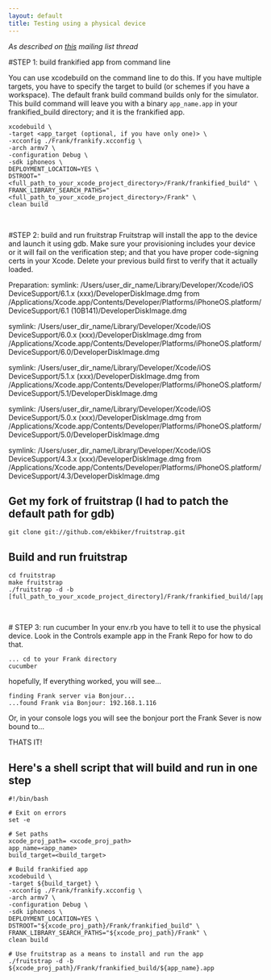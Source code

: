 ```yaml
---
layout: default
title: Testing using a physical device
---
```


*As described on [this](https://groups.google.com/d/msg/frank-discuss/GHgxxJWAs4I/LvEBlQ6VGp4J) mailing list thread*


#STEP 1: build frankified app from command line

You can use xcodebuild on the command line to do this.  If you have multiple targets, you have to specify the target to build (or schemes if you have a workspace).   The default frank build command builds only for the simulator.  This build command will leave you with a binary `app_name.app` in your frankified_build directory; and it is the frankified app.

    xcodebuild \
    -target <app_target (optional, if you have only one)> \
    -xcconfig ./Frank/frankify.xcconfig \
    -arch armv7 \
    -configuration Debug \
    -sdk iphoneos \
    DEPLOYMENT_LOCATION=YES \
    DSTROOT="<full_path_to_your_xcode_project_directory>/Frank/frankified_build" \
    FRANK_LIBRARY_SEARCH_PATHS="<full_path_to_your_xcode_project_directory>/Frank" \
    clean build

<p>&nbsp;</p>

#STEP 2: build and run fruitstrap
Fruitstrap will install the app to the device and launch it using gdb. Make sure your provisioning includes your device or it will fail on the verification step; and that you have proper code-signing certs in your Xcode.  Delete your previous build first to verify that it actually loaded.

Preparation:
symlink: /Users/user_dir_name/Library/Developer/Xcode/iOS DeviceSupport/6.1.x (xxx)/DeveloperDiskImage.dmg from 
		 /Applications/Xcode.app/Contents/Developer/Platforms/iPhoneOS.platform/DeviceSupport/6.1 (10B141)/DeveloperDiskImage.dmg

symlink: /Users/user_dir_name/Library/Developer/Xcode/iOS DeviceSupport/6.0.x (xxx)/DeveloperDiskImage.dmg from 
		 /Applications/Xcode.app/Contents/Developer/Platforms/iPhoneOS.platform/DeviceSupport/6.0/DeveloperDiskImage.dmg
		
symlink: /Users/user_dir_name/Library/Developer/Xcode/iOS DeviceSupport/5.1.x (xxx)/DeveloperDiskImage.dmg from 
		 /Applications/Xcode.app/Contents/Developer/Platforms/iPhoneOS.platform/DeviceSupport/5.1/DeveloperDiskImage.dmg

symlink: /Users/user_dir_name/Library/Developer/Xcode/iOS DeviceSupport/5.0.x (xxx)/DeveloperDiskImage.dmg from 
		 /Applications/Xcode.app/Contents/Developer/Platforms/iPhoneOS.platform/DeviceSupport/5.0/DeveloperDiskImage.dmg

symlink: /Users/user_dir_name/Library/Developer/Xcode/iOS DeviceSupport/4.3.x (xxx)/DeveloperDiskImage.dmg from 
		 /Applications/Xcode.app/Contents/Developer/Platforms/iPhoneOS.platform/DeviceSupport/4.3/DeveloperDiskImage.dmg

## Get my fork of fruitstrap (I had to patch the default path for gdb)

    git clone git://github.com/ekbiker/fruitstrap.git

## Build and run fruitstrap

    cd fruitstrap
    make fruitstrap
    ./fruitstrap -d -b [full_path_to_your_xcode_project_directory]/Frank/frankified_build/[app_name].app


<p>&nbsp;</p>
# STEP 3: run cucumber
In your env.rb you have to tell it to use the physical device.  Look in the Controls example app in the Frank Repo for how to do that. 

    ... cd to your Frank directory
    cucumber

hopefully, If everything worked, you will see...

    finding Frank server via Bonjour...
    ...found Frank via Bonjour: 192.168.1.116

Or, in your console logs you will see the bonjour port the Frank Sever is now bound to...


THATS IT! 

## Here's a shell script that will build and run in one step

    #!/bin/bash

    # Exit on errors
    set -e

    # Set paths
    xcode_proj_path= <xcode_proj_path>
    app_name=<app_name>
    build_target=<build_target>

    # Build frankified app
    xcodebuild \
    -target ${build_target} \
    -xcconfig ./Frank/frankify.xcconfig \
    -arch armv7 \
    -configuration Debug \
    -sdk iphoneos \
    DEPLOYMENT_LOCATION=YES \
    DSTROOT="${xcode_proj_path}/Frank/frankified_build" \
    FRANK_LIBRARY_SEARCH_PATHS="${xcode_proj_path}/Frank" \
    clean build

    # Use fruitstrap as a means to install and run the app
    ./fruitstrap -d -b ${xcode_proj_path}/Frank/frankified_build/${app_name}.app

